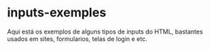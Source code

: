 # inputs-exemples
Aqui está os exemplos de alguns tipos de inputs do HTML, bastantes usados em sites, formularios, telas de login e etc.
